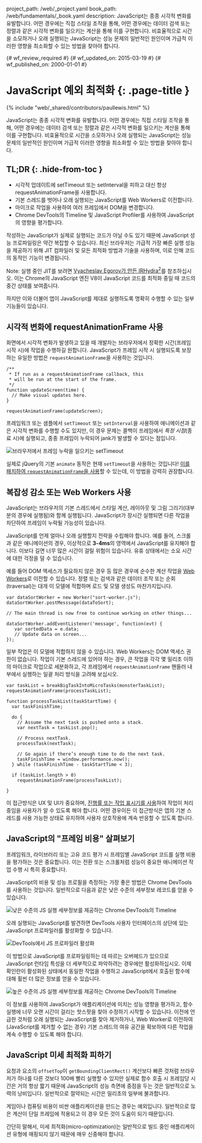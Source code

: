 project_path: /web/_project.yaml
book_path: /web/fundamentals/_book.yaml
description: JavaScript는 종종 시각적 변화를 유발합니다. 어떤 경우에는 직접 스타일 조작을 통해, 어떤 경우에는 데이터 검색 또는 정렬과 같은 시각적 변화를 일으키는 계산을 통해 이를 구현합니다. 비효율적으로 시간을 소모하거나 오래 실행되는 JavaScript는 성능 문제의 일반적인 원인이며 가급적 이러한 영향을 최소화할 수 있는 방법을 찾아야 합니다.

{# wf_review_required #}
{# wf_updated_on: 2015-03-19 #}
{# wf_published_on: 2000-01-01 #}

# JavaScript 예외 최적화 {: .page-title }

{% include "web/_shared/contributors/paullewis.html" %}


JavaScript는 종종 시각적 변화를 유발합니다. 어떤 경우에는 직접 스타일 조작을 통해, 어떤 경우에는 데이터 검색 또는 정렬과 같은 시각적 변화를 일으키는 계산을 통해 이를 구현합니다. 비효율적으로 시간을 소모하거나 오래 실행되는 JavaScript는 성능 문제의 일반적인 원인이며 가급적 이러한 영향을 최소화할 수 있는 방법을 찾아야 합니다.

## TL;DR {: .hide-from-toc }
- 시각적 업데이트에 setTimeout 또는 setInterval을 피하고 대신 항상 requestAnimationFrame을 사용합니다.
- 기본 스레드를 벗어나 오래 실행되는 JavaScript를 Web Workers로 이전합니다.
- 마이크로 작업을 사용하여 여러 프레임에서 DOM을 변경합니다.
- Chrome DevTools의 Timeline 및 JavaScript Profiler를 사용하여 JavaScript의 영향을 평가합니다.


작성하는 JavaScript가 실제로 실행되는 코드가 아닐 수도 있기 때문에 JavaScript 성능 프로파일링은 약간 복잡할 수 있습니다. 최신 브라우저는 가급적 가장 빠른 실행 성능을 제공하기 위해 JIT 컴파일러 및 모든 최적화 방법과 기술을 사용하며, 이로 인해 코드의 동적인 기능이 변경됩니다.

Note: 실행 중인 JIT를 보려면 <a href='http://mrale.ph/irhydra/2/'>Vyacheslav Egorov가 만든 IRHydra<sup>2</sup></a>를 참조하십시오. 이는 Chrome의 JavaScript 엔진 V8이 JavaScript 코드를 최적화 중일 때 코드의 중간 상태를 보여줍니다.

하지만 이와 더불어 앱이 JavaScript를 제대로 실행하도록 명확히 수행할 수 있는 일부 기능들이 있습니다.

## 시각적 변화에 requestAnimationFrame 사용

화면에서 시각적 변화가 발생하고 있을 때 개발자는 브라우저에서 정확한 시간(프레임 시작 시)에 작업을 수행하길 원합니다. JavaScript가 프레임 시작 시 실행되도록 보장하는 유일한 방법은 `requestAnimationFrame`을 사용하는 것입니다.


    /**
     * If run as a requestAnimationFrame callback, this
     * will be run at the start of the frame.
     */
    function updateScreen(time) {
      // Make visual updates here.
    }
    
    requestAnimationFrame(updateScreen);
    

프레임워크 또는 샘플에서 `setTimeout` 또는 `setInterval`을 사용하여 애니메이션과 같은 시각적 변화를 수행할 수도 있지만, 이 경우 문제는 콜백이 프레임에서 _특정 시점_(종료 시)에 실행되고, 종종 프레임이 누락되어 jank가 발생할 수 있다는 점입니다.

<img src="images/optimize-javascript-execution/settimeout.jpg"  alt="브라우저에서 프레임 누락을 일으키는 setTimeout">

실제로 jQuery의 기본 `animate` 동작은 현재 `setTimeout`을 사용하는 것입니다! [이를 패치하여 `requestAnimationFrame`을 사용](https://github.com/gnarf/jquery-requestAnimationFrame)할 수 있는데, 이 방법을 강력히 권장합니다.

## 복잡성 감소 또는 Web Workers 사용

JavaScript는 브라우저의 기본 스레드에서 스타일 계산, 레이아웃 및 그림 그리기(대부분의 경우에 실행됨)와 함께 실행됩니다. JavaScript가 장시간 실행되면 다른 작업을 차단하여 프레임이 누락될 가능성이 있습니다.

JavaScript를 언제 얼마나 오래 실행할지 전략을 수립해야 합니다. 예를 들어, 스크롤과 같은 애니메이션의 경우, 이상적으로 **3-4ms**의 영역에서 JavaScript를 유지해야 합니다. 이보다 길면 너무 많은 시간이 걸릴 위험이 있습니다. 유휴 상태에서는 소요 시간에 대한 걱정을 덜 수 있습니다.

예를 들어 DOM 액세스가 필요하지 않은 경우 등 많은 경우에 순수한 계산 작업을 [Web Workers](https://developer.mozilla.org/en-US/docs/Web/API/Web_Workers_API/basic_usage)로 이전할 수 있습니다. 정렬 또는 검색과 같은 데이터 조작 또는 순회(traversal)는 대개 이 모델에 적합하며 로드 및 모델 생성도 마찬가지입니다.


    var dataSortWorker = new Worker("sort-worker.js");
    dataSortWorker.postMesssage(dataToSort);
    
    // The main thread is now free to continue working on other things...
    
    dataSortWorker.addEventListener('message', function(evt) {
       var sortedData = e.data;
       // Update data on screen...
    });
    
    

일부 작업은 이 모델에 적합하지 않을 수 있습니다. Web Workers는 DOM 액세스 권한이 없습니다. 작업이 기본 스레드에 있어야 하는 경우, 큰 작업을 각각 몇 밀리초 이하의 마이크로 작업으로 세분화하고, 각 프레임에서 `requestAnimationFrame` 핸들러 내부에서 실행하는 일괄 처리 방식을 고려해 보십시오.


    var taskList = breakBigTaskIntoMicroTasks(monsterTaskList);
    requestAnimationFrame(processTaskList);
    
    function processTaskList(taskStartTime) {
      var taskFinishTime;
    
      do {
        // Assume the next task is pushed onto a stack.
        var nextTask = taskList.pop();
    
        // Process nextTask.
        processTask(nextTask);
    
        // Go again if there’s enough time to do the next task.
        taskFinishTime = window.performance.now();
      } while (taskFinishTime - taskStartTime < 3);
    
      if (taskList.length > 0)
        requestAnimationFrame(processTaskList);
    
    }
    

이 접근방식은 UX 및 UI가 중요하며, [진행률 또는 작업 표시기를 사용](http://www.google.com/design/spec/components/progress-activity.html)하여 작업이 처리 중임을 사용자가 알 수 있도록 해야 합니다. 어떤 경우이든 이 접근방식은 앱의 기본 스레드를 사용 가능한 상태로 유지하여 사용자 상호작용에 계속 반응할 수 있도록 합니다.

## JavaScript의 "프레임 비용" 살펴보기

프레임워크, 라이브러리 또는 고유 코드 평가 시 프레임별 JavaScript 코드를 실행 비용을 평가하는 것은 중요합니다. 이는 전환 또는 스크롤처럼 성능이 중요한 애니메이션 작업 수행 시 특히 중요합니다.

JavaScript의 비용 및 성능 프로필을 측정하는 가장 좋은 방법은 Chrome DevTools를 사용하는 것입니다. 일반적으로 다음과 같은 낮은 수준의 세부정보 레코드를 얻을 수 있습니다.

<img src="images/optimize-javascript-execution/low-js-detail.jpg"  alt="낮은 수준의 JS 실행 세부정보를 제공하는 Chrome DevTools의 Timeline">

오래 실행되는 JavaScript를 발견하면 DevTools 사용자 인터페이스의 상단에 있는 JavaScript 프로파일러를 활성화할 수 있습니다.

<img src="images/optimize-javascript-execution/js-profiler-toggle.jpg"  alt="DevTools에서 JS 프로파일러 활성화">

이 방법으로 JavaScript를 프로파일링하는 데 따르는 오버헤드가 있으므로 JavaScript 런타임 특성을 더 세부적으로 파악하려는 경우에만 활성화하십시오. 이제 확인란이 활성화된 상태에서 동일한 작업을 수행하고 JavaScript에서 호출된 함수에 대해 휠씬 더 많은 정보를 얻을 수 있습니다.

<img src="images/optimize-javascript-execution/high-js-detail.jpg"  alt="높은 수준의 JS 실행 세부정보를 제공하는 Chrome DevTools의 Timeline">

이 정보를 사용하여 JavaScript가 애플리케이션에 미치는 성능 영향을 평가하고, 함수 실행에 너무 오랜 시간이 걸리는 핫스팟을 찾아 수정하기 시작할 수 있습니다. 이전에 언급한 것처럼 오래 실행되는 JavaScript를 찾아 제거하거나, Web Worker로 이전하여(JavaScript를 제거할 수 없는 경우) 기본 스레드의 여유 공간을 확보하여 다른 작업을 계속 수행할 수 있도록 해야 합니다.

## JavaScript 미세 최적화 피하기

요청과 요소의 `offsetTop`이 `getBoundingClientRect()` 계산보다 빠른 것처럼 브라우저가 하나를 다른 것보다 100배 빨리 실행할 수 있지만 실제로 함수 호출 시 프레임당 시간은 거의 항상 짧기 때문에 JavaScript의 성능 측면에 중점을 두는 것은 일반적으로 노력의 낭비입니다. 일반적으로 절약되는 시간은 밀리초의 일부에 불과합니다.

게임이나 컴퓨팅 비용이 비싼 애플리케이션을 만드는 경우는 예외입니다. 일반적으로 많은 계산이 단일 프레임에 적용되고 이 경우 모든 것이 도움이 되기 때문입니다.

간단히 말해서, 미세 최적화(micro-optimization)는 일반적으로 빌드 중인 애플리케이션 유형에 매핑되지 않기 때문에 매우 신중해야 합니다.


